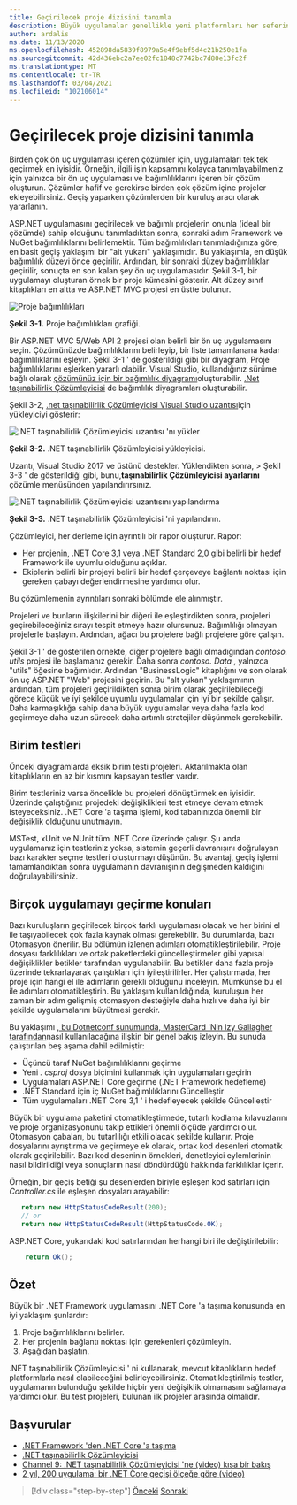 ```yaml
---
title: Geçirilecek proje dizisini tanımla
description: Büyük uygulamalar genellikle yeni platformları her seferinde bir kez, ancak daha küçük bir adımda geçirilmez. Bir ASP.NET MVC uygulamasını ASP.NET Core geçirme adımlarını nasıl planlayacağınızı öğrenin.
author: ardalis
ms.date: 11/13/2020
ms.openlocfilehash: 452898da5839f8979a5e4f9ebf5d4c21b250e1fa
ms.sourcegitcommit: 42d436ebc2a7ee02fc1848c7742bc7d80e13fc2f
ms.translationtype: MT
ms.contentlocale: tr-TR
ms.lasthandoff: 03/04/2021
ms.locfileid: "102106014"
---
```

# <a name="identify-sequence-of-projects-to-migrate"></a>Geçirilecek proje dizisini tanımla

Birden çok ön uç uygulaması içeren çözümler için, uygulamaları tek tek geçirmek en iyisidir. Örneğin, ilgili işin kapsamını kolayca tanımlayabilmeniz için yalnızca bir ön uç uygulaması ve bağımlılıklarını içeren bir çözüm oluşturun. Çözümler hafif ve gerekirse birden çok çözüm içine projeler ekleyebilirsiniz. Geçiş yaparken çözümlerden bir kuruluş aracı olarak yararlanın.

ASP.NET uygulamasını geçirilecek ve bağımlı projelerin onunla (ideal bir çözümde) sahip olduğunu tanımladıktan sonra, sonraki adım Framework ve NuGet bağımlılıklarını belirlemektir. Tüm bağımlılıkları tanımladığınıza göre, en basit geçiş yaklaşımı bir "alt yukarı" yaklaşımıdır. Bu yaklaşımla, en düşük bağımlılık düzeyi önce geçirilir. Ardından, bir sonraki düzey bağımlılıklar geçirilir, sonuçta en son kalan şey ön uç uygulamasıdır. Şekil 3-1, bir uygulamayı oluşturan örnek bir proje kümesini gösterir. Alt düzey sınıf kitaplıkları en altta ve ASP.NET MVC projesi en üstte bulunur.

![Proje bağımlılıkları](./media/Figure3-1.png)

**Şekil 3-1.** Proje bağımlılıkları grafiği.

Bir ASP.NET MVC 5/Web API 2 projesi olan belirli bir ön uç uygulamasını seçin. Çözümünüzde bağımlılıklarını belirleyip, bir liste tamamlanana kadar bağımlılıklarını eşleyin. Şekil 3-1 ' de gösterildiği gibi bir diyagram, Proje bağımlılıklarını eşlerken yararlı olabilir. Visual Studio, kullandığınız sürüme bağlı olarak [çözümünüz için bir bağımlılık diyagramı](/visualstudio/modeling/create-layer-diagrams-from-your-code)oluşturabilir. [.Net taşınabilirlik Çözümleyicisi](../../standard/analyzers/portability-analyzer.md) de bağımlılık diyagramları oluşturabilir.

Şekil 3-2, [.net taşınabilirlik Çözümleyicisi Visual Studio uzantısı](https://marketplace.visualstudio.com/items?itemName=ConnieYau.NETPortabilityAnalyzer)için yükleyiciyi gösterir:

![.NET taşınabilirlik Çözümleyicisi uzantısı 'nı yükler](./media/Figure3-2.png)

**Şekil 3-2.** .NET taşınabilirlik Çözümleyicisi yükleyicisi.

Uzantı, Visual Studio 2017 ve üstünü destekler. Yüklendikten sonra,   >  Şekil 3-3 ' de gösterildiği gibi, bunu,**taşınabilirlik Çözümleyicisi ayarlarını** çözümle menüsünden yapılandırırsınız.

![.NET taşınabilirlik Çözümleyicisi uzantısını yapılandırma](./media/Figure3-3.png)

**Şekil 3-3.** .NET taşınabilirlik Çözümleyicisi 'ni yapılandırın.

Çözümleyici, her derleme için ayrıntılı bir rapor oluşturur. Rapor:

* Her projenin, .NET Core 3,1 veya .NET Standard 2,0 gibi belirli bir hedef Framework ile uyumlu olduğunu açıklar.
* Ekiplerin belirli bir projeyi belirli bir hedef çerçeveye bağlantı noktası için gereken çabayı değerlendirmesine yardımcı olur.

Bu çözümlemenin ayrıntıları sonraki bölümde ele alınmıştır.

Projeleri ve bunların ilişkilerini bir diğeri ile eşleştirdikten sonra, projeleri geçirebileceğiniz sırayı tespit etmeye hazır olursunuz. Bağımlılığı olmayan projelerle başlayın. Ardından, ağacı bu projelere bağlı projelere göre çalışın.

Şekil 3-1 ' de gösterilen örnekte, diğer projelere bağlı olmadığından *contoso. utils* projesi ile başlamanız gerekir. Daha sonra *contoso. Data* , yalnızca "utils" öğesine bağımlıdır. Ardından "BusinessLogic" kitaplığını ve son olarak ön uç ASP.NET "Web" projesini geçirin. Bu "alt yukarı" yaklaşımının ardından, tüm projeleri geçirildikten sonra birim olarak geçirilebileceği görece küçük ve iyi şekilde uyumlu uygulamalar için iyi bir şekilde çalışır. Daha karmaşıklığa sahip daha büyük uygulamalar veya daha fazla kod geçirmeye daha uzun sürecek daha artımlı stratejiler düşünmek gerekebilir.

## <a name="unit-tests"></a>Birim testleri

Önceki diyagramlarda eksik birim testi projeleri. Aktarılmakta olan kitaplıkların en az bir kısmını kapsayan testler vardır.

Birim testleriniz varsa öncelikle bu projeleri dönüştürmek en iyisidir. Üzerinde çalıştığınız projedeki değişiklikleri test etmeye devam etmek isteyeceksiniz. .NET Core 'a taşıma işlemi, kod tabanınızda önemli bir değişiklik olduğunu unutmayın.

MSTest, xUnit ve NUnit tüm .NET Core üzerinde çalışır. Şu anda uygulamanız için testleriniz yoksa, sistemin geçerli davranışını doğrulayan bazı karakter seçme testleri oluşturmayı düşünün. Bu avantaj, geçiş işlemi tamamlandıktan sonra uygulamanın davranışının değişmeden kaldığını doğrulayabilirsiniz.

## <a name="considerations-for-migrating-many-apps"></a>Birçok uygulamayı geçirme konuları

Bazı kuruluşların geçirilecek birçok farklı uygulaması olacak ve her birini el ile taşıyabilecek çok fazla kaynak olması gerekebilir. Bu durumlarda, bazı Otomasyon önerilir. Bu bölümün izlenen adımları otomatikleştirilebilir. Proje dosyası farklılıkları ve ortak paketlerdeki güncelleştirmeler gibi yapısal değişiklikler betikler tarafından uygulanabilir. Bu betikler daha fazla proje üzerinde tekrarlayarak çalıştıkları için iyileştirilirler. Her çalıştırmada, her proje için hangi el ile adımların gerekli olduğunu inceleyin. Mümkünse bu el ile adımları otomatikleştirin. Bu yaklaşım kullanıldığında, kuruluşun her zaman bir adım gelişmiş otomasyon desteğiyle daha hızlı ve daha iyi bir şekilde uygulamalarını büyütmesi gerekir.

Bu yaklaşımı [, bu Dotnetconf sunumunda, MasterCard 'Nin lzy Gallagher tarafından](https://www.youtube.com/watch?v=C-2haqb60No)nasıl kullanılacağına ilişkin bir genel bakış izleyin. Bu sunuda çalıştırılan beş aşama dahil edilmiştir:

- Üçüncü taraf NuGet bağımlılıklarını geçirme
- Yeni *. csproj* dosya biçimini kullanmak için uygulamaları geçirin
- Uygulamaları ASP.NET Core geçirme (.NET Framework hedefleme)
- .NET Standard için iç NuGet bağımlılıklarını Güncelleştir
- Tüm uygulamaları .NET Core 3,1 ' i hedefleyecek şekilde Güncelleştir

Büyük bir uygulama paketini otomatikleştirmede, tutarlı kodlama kılavuzlarını ve proje organizasyonunu takip ettikleri önemli ölçüde yardımcı olur. Otomasyon çabaları, bu tutarlılığı etkili olacak şekilde kullanır. Proje dosyalarını ayrıştırma ve geçirmeye ek olarak, ortak kod desenleri otomatik olarak geçirilebilir. Bazı kod deseninin örnekleri, denetleyici eylemlerinin nasıl bildirildiği veya sonuçların nasıl döndürdüğü hakkında farklılıklar içerir.

Örneğin, bir geçiş betiği şu desenlerden biriyle eşleşen kod satırları için *Controller.cs* ile eşleşen dosyaları arayabilir:

```csharp
   return new HttpStatusCodeResult(200);
   // or
   return new HttpStatusCodeResult(HttpStatusCode.OK);
```

ASP.NET Core, yukarıdaki kod satırlarından herhangi biri ile değiştirilebilir:

```csharp
    return Ok();
```

## <a name="summary"></a>Özet

Büyük bir .NET Framework uygulamasını .NET Core 'a taşıma konusunda en iyi yaklaşım şunlardır:

1. Proje bağımlılıklarını belirler.
1. Her projenin bağlantı noktası için gerekenleri çözümleyin.
1. Aşağıdan başlatın.

.NET taşınabilirlik Çözümleyicisi ' ni kullanarak, mevcut kitaplıkların hedef platformlarla nasıl olabileceğini belirleyebilirsiniz. Otomatikleştirilmiş testler, uygulamanın bulunduğu şekilde hiçbir yeni değişiklik olmamasını sağlamaya yardımcı olur. Bu test projeleri, bulunan ilk projeler arasında olmalıdır.

## <a name="references"></a>Başvurular

- [.NET Framework 'den .NET Core 'a taşıma](../../core/porting/index.md)
- [.NET taşınabilirlik Çözümleyicisi](../../standard/analyzers/portability-analyzer.md)
- [Channel 9: .NET taşınabilirlik Çözümleyicisi 'ne (video) kısa bir bakış](https://channel9.msdn.com/Blogs/Seth-Juarez/A-Brief-Look-at-the-NET-Portability-Analyzer)
- [2 yıl, 200 uygulama: bir .NET Core geçişi ölçeğe göre (video)](https://www.youtube.com/watch?v=C-2haqb60No)

>[!div class="step-by-step"]
>[Önceki](migrate-large-solutions.md) 
> [Sonraki](understand-update-dependencies.md)
